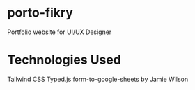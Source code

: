 # porto-fikry
Portfolio website for UI/UX Designer

# Technologies Used
Tailwind CSS
Typed.js
form-to-google-sheets by Jamie Wilson

